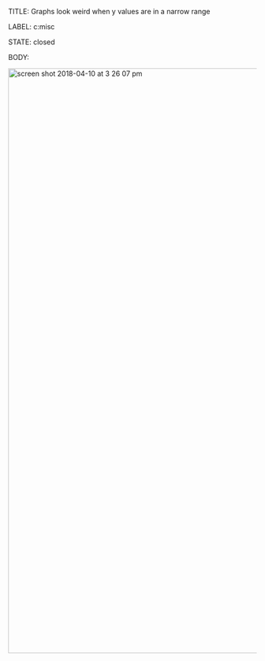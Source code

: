 TITLE:
Graphs look weird when y values are in a narrow range

LABEL:
c:misc

STATE:
closed

BODY:

<img width="1185" alt="screen shot 2018-04-10 at 3 26 07 pm" src="https://user-images.githubusercontent.com/29/38595654-df482526-3d01-11e8-86eb-3ab744aa2a09.png">




